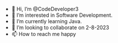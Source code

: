 - 👋 Hi, I’m @CodeDeveloper3
- 👀 I’m interested in Software Development. 
- 🌱 I’m currently learning Java.
- 💞️ I’m looking to collaborate on 2-8-2023
- 📫 How to reach me happy


